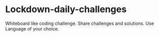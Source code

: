 # Lockdown-daily-challenges
Whiteboard like coding challenge. Share challenges and solutions. Use Language of your choice.
